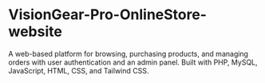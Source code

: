 # VisionGear-Pro-OnlineStore-website
A web-based platform for browsing, purchasing products, and managing orders with user authentication and an admin panel. Built with PHP, MySQL, JavaScript, HTML, CSS, and Tailwind CSS.
